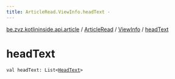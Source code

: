 ```yaml
---
title: ArticleRead.ViewInfo.headText - 
---
```


[be.zvz.kotlininside.api.article](../../index.html) / [ArticleRead](../index.html) / [ViewInfo](index.html) / [headText](./head-text.html)

# headText

`val headText: List<`[`HeadText`](../../../be.zvz.kotlininside.api.type/-head-text/index.html)`>`